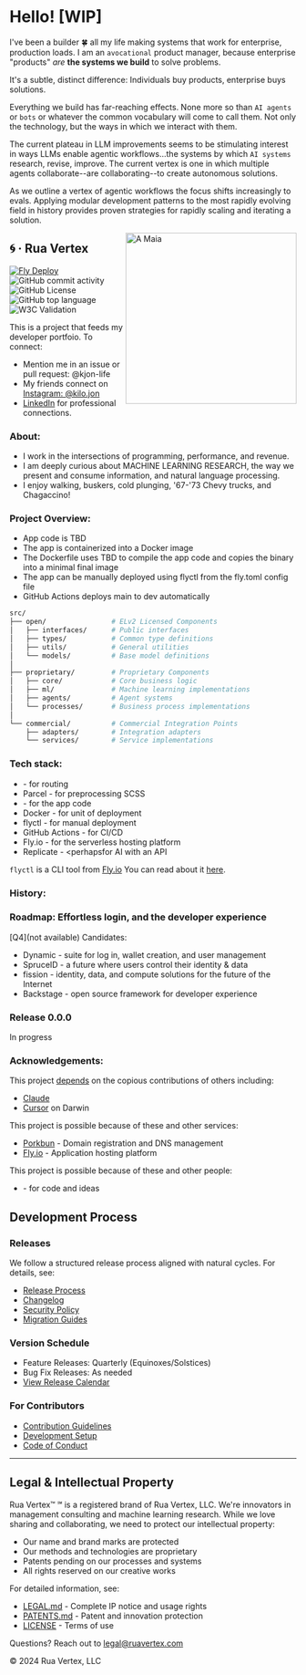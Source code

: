 

# Hello! [WIP]

I've been a builder 🍀 all my life making systems that work for enterprise, production loads. I am an `avocational` product manager, because enterprise "products" _are_ **the systems we build** to solve problems.

It's a subtle, distinct difference: Individuals buy products, enterprise buys solutions. 

Everything we build has far-reaching effects. None more so than `AI agents` or `bots` or whatever the common vocabulary will come to call them. Not only the technology, but the ways in which we interact with them.

The current plateau in LLM improvements seems to be stimulating interest in ways LLMs enable agentic workflows...the systems by which `AI systems` research, revise, improve.  The current vertex is one in which multiple agents collaborate--are collaborating--to create autonomous solutions.

As we outline a vertex of agentic workflows the focus shifts increasingly to evals. Applying modular development patterns to the most rapidly evolving field in history provides proven strategies for rapidly scaling and iterating a solution.

<img align="right" width="300" src="https://user-images.githubusercontent.com/76539355/214731371-78cb7bcb-996d-4108-9872-7af758ed5647.png" alt="A Maia">



## 🌀  &middot; Rua Vertex   
[![Fly Deploy](https://github.com/kjon-life/kjon-life/actions/workflows/fly.yml/badge.svg)](https://github.com/kjon-life/kjon-life/actions/workflows/fly.yml) 
 ![GitHub commit activity](https://img.shields.io/github/commit-activity/y/kjon-life/kjon-life) 
 ![GitHub License](https://img.shields.io/github/license/kjon-life/kjon-life)
 ![GitHub top language](https://img.shields.io/github/languages/top/kjon-life/kjon-life)
 ![W3C Validation](https://img.shields.io/w3c-validation/html?targetUrl=https%3A%2F%2Fkjon.life) 
 
This is a project that feeds my developer portfoio. To connect:  
- Mention me in an issue or pull request: @kjon-life  
- My friends connect on [Instagram: @kilo.jon](https://www.instagram.com/kilo.jon/)   
- [LinkedIn](https://www.linkedin.com/in/jonhwilliams) for professional connections.

### About:  
- I work in the intersections of programming, performance, and revenue.  
- I am deeply curious about MACHINE LEARNING RESEARCH, the way we present and consume information, and natural language processing. 
- I enjoy walking, buskers, cold plunging, '67-'73 Chevy trucks, and Chagaccino! 

### Project Overview:
* App code is TBD 
* The app is containerized into a Docker image  
* The Dockerfile uses TBD to compile the app code and copies the binary into a minimal final image
* The app can be manually deployed using flyctl from the fly.toml config file
* GitHub Actions deploys main to dev automatically

```bash
src/
├── open/                # ELv2 Licensed Components
│   ├── interfaces/      # Public interfaces
│   ├── types/           # Common type definitions
│   ├── utils/           # General utilities
│   └── models/          # Base model definitions
│
├── proprietary/         # Proprietary Components
│   ├── core/            # Core business logic
│   ├── ml/              # Machine learning implementations
│   ├── agents/          # Agent systems
│   └── processes/       # Business process implementations
│
└── commercial/          # Commercial Integration Points
    ├── adapters/        # Integration adapters
    └── services/        # Service implementations
```

### Tech stack:
* <?>  - for routing
* Parcel - for preprocessing SCSS
* <?> - for the app code
* Docker - for unit of deployment
* flyctl - for manual deployment
* GitHub Actions - for CI/CD
* Fly.io - for the serverless hosting platform
* Replicate - <perhapsfor AI with an API


```flyctl``` is a CLI tool from [Fly.io](http://fly.io)
You can read about it [here](https://fly.io/docs/hands-on/).

### History:  

### Roadmap: Effortless login, and the developer experience
[Q4](not available) Candidates:  
* Dynamic - suite for log in, wallet creation, and user management    
* SpruceID - a future where users control their identity & data    
* fission - identity, data, and compute solutions for the future of the Internet  
* Backstage - open source framework for developer experience
   
### Release 0.0.0  
In progress

### Acknowledgements:

This project [depends](https://github.com/kjon-life/vertispira/network/dependencies) on the copious contributions of others including:

- [Claude](https://claude.ai/project/)
- [Cursor](https://www.cursor.com/) on Darwin

This project is possible because of these and other services:

- [Porkbun](https://porkbun.com/) - Domain registration and DNS management
- [Fly.io](https://fly.io/) - Application hosting platform

This project is possible because of these and other people:

- [ ](URL) - for code and ideas

## Development Process

### Releases
We follow a structured release process aligned with natural cycles. For details, see:
- [Release Process](docs/process/release_process.md)
- [Changelog](CHANGELOG.md)
- [Security Policy](SECURITY.md)
- [Migration Guides](docs/migrations/)

### Version Schedule
- Feature Releases: Quarterly (Equinoxes/Solstices)
- Bug Fix Releases: As needed
- [View Release Calendar](docs/process/release-calendar.md)

### For Contributors
- [Contribution Guidelines](CONTRIBUTING.md)
- [Development Setup](docs/development/setup.md)
- [Code of Conduct](CODE_OF_CONDUCT.md)

___ 
## Legal & Intellectual Property

Rua Vertex™ ℠ is a registered brand of Rua Vertex, LLC. We're innovators in management consulting and machine learning research. While we love sharing and collaborating, we need to protect our intellectual property:

- Our name and brand marks are protected
- Our methods and technologies are proprietary
- Patents pending on our processes and systems
- All rights reserved on our creative works

For detailed information, see:
- [LEGAL.md](./LEGAL.md) - Complete IP notice and usage rights
- [PATENTS.md](./PATENTS.md) - Patent and innovation protection
- [LICENSE](./LICENSE) - Terms of use

Questions? Reach out to legal@ruavertex.com

© 2024 Rua Vertex, LLC